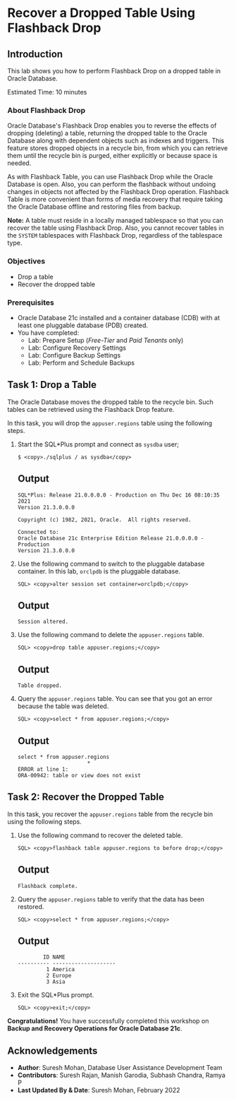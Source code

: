 # Recover a Dropped Table Using Flashback Drop

## Introduction
This lab shows you how to perform Flashback Drop on a dropped table in Oracle Database.

Estimated Time: 10 minutes

### **About Flashback Drop**
Oracle Database's Flashback Drop enables you to reverse the effects of dropping (deleting) a table, returning the dropped table to the Oracle Database along with dependent objects such as indexes and triggers. This feature stores dropped objects in a recycle bin, from which you can retrieve them until the recycle bin is purged, either explicitly or because space is needed.

As with Flashback Table, you can use Flashback Drop while the Oracle Database is open. Also, you can perform the flashback without undoing changes in objects not affected by the Flashback Drop operation. Flashback Table is more convenient than forms of media recovery that require taking the Oracle Database offline and restoring files from backup.

**Note:** A table must reside in a locally managed tablespace so that you can recover the table using Flashback Drop. Also, you cannot recover tables in the `SYSTEM` tablespaces with Flashback Drop, regardless of the tablespace type.

### **Objectives**
- Drop a table
- Recover the dropped table

### **Prerequisites**
- Oracle Database 21c installed and a container database (CDB) with at least one pluggable database (PDB) created.
- You have completed:
    - Lab: Prepare Setup (_Free-Tier_ and _Paid Tenants_ only)
    - Lab: Configure Recovery Settings
    - Lab: Configure Backup Settings
    - Lab: Perform and Schedule Backups


## Task 1: Drop a Table
The Oracle Database moves the dropped table to the recycle bin. Such tables can be retrieved using the Flashback Drop feature.

In this task, you will drop the `appuser.regions` table using the following steps.

1. Start the SQL\*Plus prompt and connect as `sysdba` user;
    ```
    $ <copy>./sqlplus / as sysdba</copy>
    ```
    ## Output
    ```
    SQL*Plus: Release 21.0.0.0.0 - Production on Thu Dec 16 08:10:35 2021
    Version 21.3.0.0.0

    Copyright (c) 1982, 2021, Oracle.  All rights reserved.

    Connected to:
    Oracle Database 21c Enterprise Edition Release 21.0.0.0.0 - Production
    Version 21.3.0.0.0
    ```

2. Use the following command to switch to the pluggable database container. In this lab, `orclpdb` is the pluggable database.
    ```
    SQL> <copy>alter session set container=orclpdb;</copy>
    ```
    ## Output
    ```
    Session altered.
    ```

3. Use the following command to delete the `appuser.regions` table.
    ```
    SQL> <copy>drop table appuser.regions;</copy>
    ```
    ## Output
    ```
    Table dropped.
    ```

4. Query the `appuser.regions` table. You can see that you got an error because the table was deleted.
    ```
    SQL> <copy>select * from appuser.regions;</copy>
    ```
    ## Output
    ```
    select * from appuser.regions
                          *
    ERROR at line 1:
    ORA-00942: table or view does not exist
    ```


## Task 2: Recover the Dropped Table
In this task, you recover the `appuser.regions` table from the recycle bin using the following steps.
1. Use the following command to recover the deleted table.
    ```
    SQL> <copy>flashback table appuser.regions to before drop;</copy>
    ```
    ## Output
    ```
    Flashback complete.
    ```

2. Query the `appuser.regions` table to verify that the data has been restored.
    ```
    SQL> <copy>select * from appuser.regions;</copy>
    ```
    ## Output
    ```
            ID NAME
    ---------- --------------------
             1 America
             2 Europe
             3 Asia
    ```

3. Exit the SQL\*Plus prompt.
    ```
    SQL> <copy>exit;</copy>
    ```

**Congratulations!** You have successfully completed this workshop on **Backup and Recovery Operations for Oracle Database 21c**.


## Acknowledgements
- **Author**: Suresh Mohan, Database User Assistance Development Team
- **Contributors**: Suresh Rajan, Manish Garodia, Subhash Chandra, Ramya P
- **Last Updated By & Date**: Suresh Mohan, February 2022
